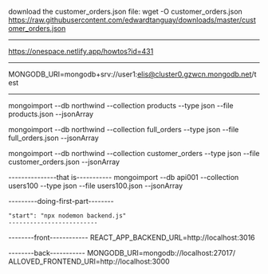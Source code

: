 download the customer_orders.json file:
wget -O customer_orders.json https://raw.githubusercontent.com/edwardtanguay/downloads/master/customer_orders.json

---------------------------------
https://onespace.netlify.app/howtos?id=431

-------------------------------------
MONGODB_URI=mongodb+srv://user1:elis@cluster0.gzwcn.mongodb.net/test

-------------------------------

mongoimport --db northwind --collection products --type json --file products.json --jsonArray

mongoimport --db northwind --collection full_orders --type json --file full_orders.json --jsonArray

mongoimport --db northwind --collection customer_orders --type json --file customer_orders.json --jsonArray


---------------that is-----------
mongoimport --db api001 --collection users100 --type json --file users100.json --jsonArray

---------doing-first-part--------

    "start": "npx nodemon backend.js"
    -------------------------

--------front------------
REACT_APP_BACKEND_URL=http://localhost:3016

--------back-----------
MONGODB_URI=mongodb://localhost:27017/
ALLOVED_FRONTEND_URI=http://localhost:3000
